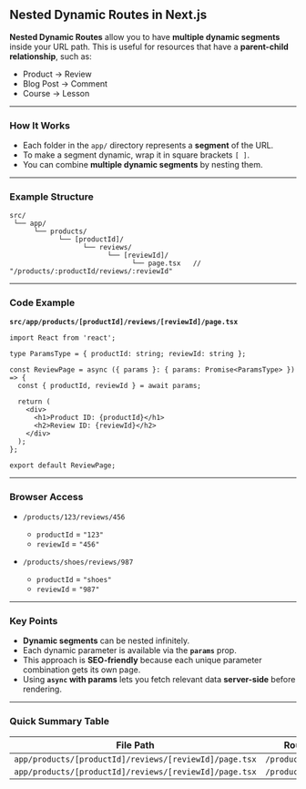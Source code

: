 ## **Nested Dynamic Routes in Next.js**

**Nested Dynamic Routes** allow you to have **multiple dynamic segments** inside your URL path.
This is useful for resources that have a **parent-child relationship**, such as:

* Product → Review
* Blog Post → Comment
* Course → Lesson

---

### **How It Works**

* Each folder in the `app/` directory represents a **segment** of the URL.
* To make a segment dynamic, wrap it in square brackets `[ ]`.
* You can combine **multiple dynamic segments** by nesting them.

---

### **Example Structure**

```
src/
 └── app/
      └── products/
            └── [productId]/
                  └── reviews/
                        └── [reviewId]/
                              └── page.tsx   // "/products/:productId/reviews/:reviewId"
```

---

### **Code Example**

**`src/app/products/[productId]/reviews/[reviewId]/page.tsx`**

```tsx
import React from 'react';

type ParamsType = { productId: string; reviewId: string };

const ReviewPage = async ({ params }: { params: Promise<ParamsType> }) => {
  const { productId, reviewId } = await params;

  return (
    <div>
      <h1>Product ID: {productId}</h1>
      <h2>Review ID: {reviewId}</h2>
    </div>
  );
};

export default ReviewPage;
```

---

### **Browser Access**

* `/products/123/reviews/456`

  * `productId` = `"123"`
  * `reviewId` = `"456"`
* `/products/shoes/reviews/987`

  * `productId` = `"shoes"`
  * `reviewId` = `"987"`

---

### **Key Points**

* **Dynamic segments** can be nested infinitely.
* Each dynamic parameter is available via the **`params`** prop.
* This approach is **SEO-friendly** because each unique parameter combination gets its own page.
* Using **`async` with params** lets you fetch relevant data **server-side** before rendering.

---

### **Quick Summary Table**

| File Path                                              | Route Path Example            |
| ------------------------------------------------------ | ----------------------------- |
| `app/products/[productId]/reviews/[reviewId]/page.tsx` | `/products/123/reviews/456`   |
| `app/products/[productId]/reviews/[reviewId]/page.tsx` | `/products/shoes/reviews/987` |